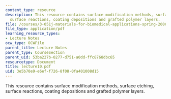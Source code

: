 ```yaml
---
content_type: resource
description: This resource contains surface modification methods, surface etching,
  surface reactions, coating depositions and grafted polymer layers.
file: /courses/3-051j-materials-for-biomedical-applications-spring-2006/3e5b70e9e6eff7268f080fa401008d15_lecture10.pdf
file_type: application/pdf
learning_resource_types:
- Lecture Notes
ocw_type: OCWFile
parent_title: Lecture Notes
parent_type: CourseSection
parent_uid: 53ba227b-0277-d751-a0dd-ffc8768dbc65
resourcetype: Document
title: lecture10.pdf
uid: 3e5b70e9-e6ef-f726-8f08-0fa401008d15
---
```

This resource contains surface modification methods, surface etching, surface reactions, coating depositions and grafted polymer layers.


